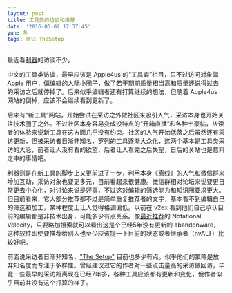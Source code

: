 ```yaml
---
layout: post
title: 工具类的访谈和推荐
date: '2016-05-02 17:37:45'
yun: 冬
tags: 笔记 TheSetup
---
```


最近看[利器](http://liqi.io)的访谈不少。

中文的工具类访谈，最早应该是 Apple4us 的“工具癖”栏目，只不过访问对象偏 Apple 用户，偏编辑的人际小圈子，做了若干期期质量相当高和质量还说得过去的采访之后就停掉了。后来似乎编辑者还有打算继续的想法，但随着 Apple4us 网站的倒掉，应该不会继续看到更新了。

后来有“新工具”网站，开始尝试在采访之外做社区来吸引人气，采访本身也开始关注技术圈子之外。不过社区本身容易变成没特点的“开箱直播”和各种土豪帖，从读者的体验来说新工具在这方面几乎没有约束。社区的人气开始低落之后虽然还有采访更新，但被采访者日渐非知名，罗列的工具逐渐大众化，这两个基本是工具类采访的大忌，前者让人没有看的欲望，后者让人看完之后失望，日后的关站也是意料之中的事情吧。

利器则是在新工具的脚步上又更前进了一步，利用本身《离线》的人气和微信群来增加互动，采访对象也要更多元，目前看起来很健康。微信群相对论坛来说要更日常更去中心化，对讨论来说是好事，不过这对编辑的筛选能力和知识圈要求更大。但目前看来，它大部分推荐都不过是简单重复推荐者的文字，基本看不到编辑自己的筛选和加工，某种程度上让人觉得格调偏低。以前在 v2ex 看到他们自己承认目前的编辑都是非技术出身，可能多少有点关系。像[最近推荐](http://liqi.io/weekly006/)的 Notational Velocity，只要略加搜索就可以看出这是个已经5年没有更新的 abandonware，这种软件即使要推荐给别人也至少应该提一下目前的状态或者继承者（nvALT）比较好吧。

前面说采访者日渐非知名，["The Setup"](https://usesthis.com) 目前也多少有点。似乎他们的策略是放弃知名度而专注于多样性。曾经建议过它的作者对一些点击量高的采访做回访，毕竟一些最早的采访距离现在已经7年多，各种工具应该都有更新和变化，但作者似乎目前并没有这个打算的样子。
